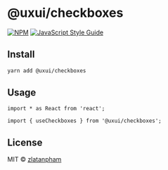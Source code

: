 # @uxui/checkboxes

>

[![NPM](https://img.shields.io/npm/v/@uxui/checkboxes.svg)](https://www.npmjs.com/package/@uxui/checkboxes) [![JavaScript Style Guide](https://img.shields.io/badge/code_style-standard-brightgreen.svg)](https://standardjs.com)

## Install

```bash
yarn add @uxui/checkboxes
```

## Usage

```tsx
import * as React from 'react';

import { useCheckboxes } from '@uxui/checkboxes';
```

## License

MIT © [zlatanpham](https://github.com/zlatanpham)
